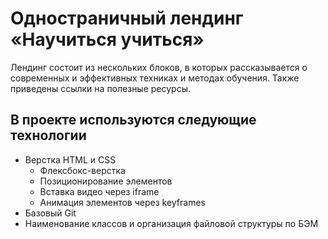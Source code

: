 # Одностраничный лендинг «Научиться учиться»

Лендинг состоит из нескольких блоков, в которых рассказывается о современных и эффективных техниках и методах обучения.
Также приведены ссылки на полезные ресурсы.

## В проекте используются следующие технологии

* Верстка HTML и CSS
    + Флексбокс-верстка
    + Позиционирование элементов
    + Вставка видео через iframe
    + Анимация элементов через keyframes
* Базовый Git
* Наименование классов и организация файловой структуры по БЭМ
